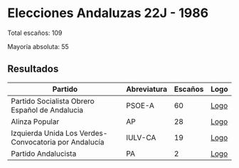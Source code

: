 # Elecciones Andaluzas 22J - 1986

Total escaños: 109

Mayoría absoluta: 55

## Resultados

| Partido | Abreviatura | Escaños | Logo |
| - | - | - | - |
| Partido Socialista Obrero Español de Andalucia | PSOE-A | 60 | [Logo](https://github.com/playzzz/Pactos/blob/master/Logos/PSOE.jpg?raw=true)
| Alinza Popular | AP | 28 | [Logo](https://github.com/playzzz/Pactos/blob/master/Logos/AP.jpg?raw=true)
| Izquierda Unida Los Verdes-Convocatoria por Andalucía | IULV-CA | 19 | [Logo](https://github.com/playzzz/Pactos/blob/master/Logos/IU.jpg?raw=true)
| Partido Andalucista | PA | 2 | [Logo](https://github.com/playzzz/Pactos/blob/master/Logos/PA.jpg?raw=true)
